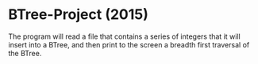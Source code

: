 # BTree-Project (2015)

The program will read a file that contains a series of integers that it will insert into a BTree, and then print to the screen a breadth first traversal of the BTree.

